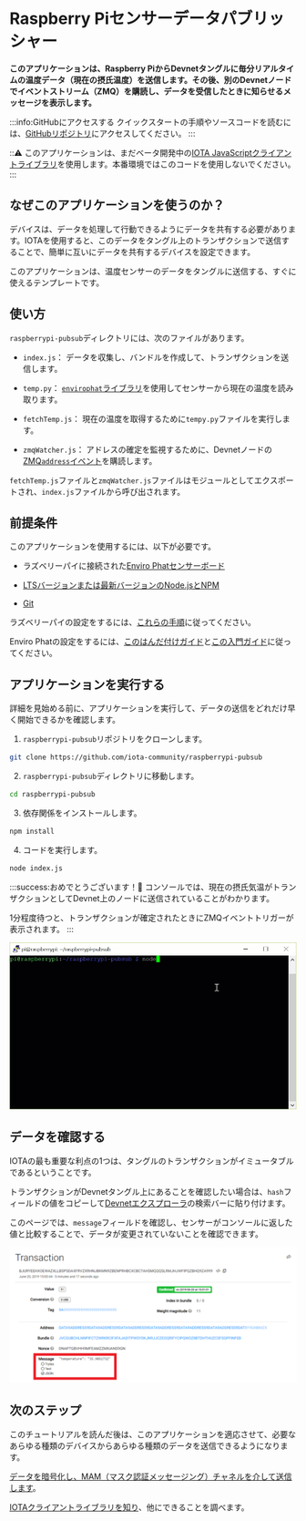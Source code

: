 # Raspberry Piセンサーデータパブリッシャー
<!-- # Raspberry Pi sensor data publisher -->

**このアプリケーションは、Raspberry PiからDevnetタングルに毎分リアルタイムの温度データ（現在の摂氏温度）を送信します。その後、別のDevnetノードでイベントストリーム（ZMQ）を購読し、データを受信したときに知らせるメッセージを表示します。**
<!-- **This application sends real-time temperature data (the current temperature in Celsius) from a Raspberry Pi to the Devnet Tangle every minute. Then, it subscribes to the event stream (ZMQ) on another Devnet node and triggers a message to let you know when it receives the data.** -->

:::info:GitHubにアクセスする
クイックスタートの手順やソースコードを読むには、[GitHubリポジトリ](https://github.com/iota-community/raspberrypi-pubsub)にアクセスしてください。
:::
<!-- :::info:Go to GitHub -->
<!-- For quickstart instructions or to read the source code, [go to the GitHub repository](https://github.com/iota-community/raspberrypi-pubsub). -->
<!-- ::: -->

:::warning:
このアプリケーションは、まだベータ開発中の[IOTA JavaScriptクライアントライブラリ](root://client-libraries/0.1/introduction/overview.md)を使用します。本番環境ではこのコードを使用しないでください。
:::
<!-- :::warning: -->
<!-- This application uses the [IOTA JavaScript client library](root://client-libraries/0.1/introduction/overview.md), which is still in beta development. Do not use this code in production environments. -->
<!-- ::: -->

## なぜこのアプリケーションを使うのか？
<!-- ## Why use this application? -->

デバイスは、データを処理して行動できるようにデータを共有する必要があります。IOTAを使用すると、このデータをタングル上のトランザクションで送信することで、簡単に互いにデータを共有するデバイスを設定できます。
<!-- Devices often need to share data so they can process and act on it. With IOTA, you can set up your own devices to easily share this data with each other on the Tangle by sending it in a transaction. -->

このアプリケーションは、温度センサーのデータをタングルに送信する、すぐに使えるテンプレートです。
<!-- This application is a ready-to-use template that sends temperature sensor data to the Tangle. -->

## 使い方
<!-- ## How it works -->

`raspberrypi-pubsub`ディレクトリには、次のファイルがあります。
<!-- In the `raspberrypi-pubsub` directory, you have the following files: -->

* `index.js`： データを収集し、バンドルを作成して、トランザクションを送信します。
<!-- * `index.js`: Collects data, constructs the bundle, and sends the transaction. -->
* `temp.py`： [`envirophat`ライブラリ](https://learn.pimoroni.com/tutorial/sandyj/getting-started-with-enviro-phat)を使用してセンサーから現在の温度を読み取ります。
<!-- * `temp.py`: Uses the [`envirophat` library](https://learn.pimoroni.com/tutorial/sandyj/getting-started-with-enviro-phat) to read the current temperature from the sensor. -->
* `fetchTemp.js`： 現在の温度を取得するために`tempy.py`ファイルを実行します。
<!-- * `fetchTemp.js`: Executes the `tempy.py` file to get the current temperature. -->
* `zmqWatcher.js`： アドレスの確定を監視するために、Devnetノードの[ZMQ`address`イベント](root://node-software/0.1/iri/references/zmq-events.md#address)を購読します。
<!-- * `zmqWatcher.js`: Subscribes to a Devnet node's [ZMQ `address` event](root://node-software/0.1/iri/references/zmq-events.md#address) to monitor the address for confirmation. -->

`fetchTemp.js`ファイルと`zmqWatcher.js`ファイルはモジュールとしてエクスポートされ、`index.js`ファイルから呼び出されます。
<!-- The `fetchTemp.js` and `zmqWatcher.js` files are exported as modules and called from the `index.js` file. -->

## 前提条件
<!-- ## Prerequisites -->

このアプリケーションを使用するには、以下が必要です。
<!-- To use this application, you need the following: -->

* ラズベリーパイに接続された[Enviro Phatセンサーボード](https://shop.pimoroni.com/products/enviro-phat)
<!-- * [An Enviro Phat sensor board](https://shop.pimoroni.com/products/enviro-phat) connected to a Raspberry Pi -->

* [LTSバージョンまたは最新バージョンのNode.jsとNPM](https://nodejs.org/en/download/)
<!-- * [An LTS version or the latest version of Node.js and NPM](https://nodejs.org/en/download/) -->

* [Git](https://git-scm.com/download/linux)

ラズベリーパイの設定をするには、[これらの手順](https://medium.com/@lambtho/raspberry-setup-dcb23e8ba88)に従ってください。
<!-- For help setting up a Raspberry Pi, you can follow [these instructions](https://medium.com/@lambtho/raspberry-setup-dcb23e8ba88). -->

Enviro Phatの設定をするには、[このはんだ付けガイド](https://learn.pimoroni.com/tutorial/sandyj/soldering-phats)と[この入門ガイド](https://learn.pimoroni.com/tutorial/sandyj/getting-started-with-enviro-phat)に従ってください。
<!-- For help setting up the Enviro Phat, you can follow [this soldering guide](https://learn.pimoroni.com/tutorial/sandyj/soldering-phats) and [this getting started guide](https://learn.pimoroni.com/tutorial/sandyj/getting-started-with-enviro-phat). -->

## アプリケーションを実行する
<!-- ## Run the application -->

詳細を見始める前に、アプリケーションを実行して、データの送信をどれだけ早く開始できるかを確認します。
<!-- Before we start looking at the details, run the application so you can see how quickly you can start sending data. -->

1. `raspberrypi-pubsub`リポジトリをクローンします。
  <!-- 1. Clone this repository -->

  ```bash
  git clone https://github.com/iota-community/raspberrypi-pubsub
  ```

2. `raspberrypi-pubsub`ディレクトリに移動します。
  <!-- 2. Change into the `raspberrypi-pubsub` directory -->

  ```bash
  cd raspberrypi-pubsub
  ```

3. 依存関係をインストールします。
  <!-- 3. Install the dependencies -->

  ```bash
  npm install
  ```

4. コードを実行します。
  <!-- 4. Run the code -->

  ```bash
  node index.js
  ```

:::success:おめでとうございます！:tada:
コンソールでは、現在の摂氏気温がトランザクションとしてDevnet上のノードに送信されていることがわかります。

1分程度待つと、トランザクションが確定されたときにZMQイベントトリガーが表示されます。
:::
<!-- :::success:Congratulations! :tada: -->
<!-- In the console, you should see that the current temperature in Celcius is sent as a transaction to a node on the Devnet. -->
<!--  -->
<!-- If you wait for around a minute, you should see the ZMQ event trigger when the transaction is confirmed. -->
<!-- ::: -->

![Response data](../images/raspberrypi-pubsub.gif)

## データを確認する
<!-- ## Check your data -->

IOTAの最も重要な利点の1つは、タングルのトランザクションがイミュータブルであるということです。
<!-- One of the most important benefits of IOTA is that transactions on the Tangle are immutable (can't be changed). -->

トランザクションがDevnetタングル上にあることを確認したい場合は、`hash`フィールドの値をコピーして[Devnetエクスプローラ](https://devnet.thetangle.org/)の検索バーに貼り付けます。
<!-- If you want to check that your transaction is on the Devnet Tangle, you can copy the value of the `hash` field and paste it into the search bar of the [Devnet explorer](https://devnet.thetangle.org/). -->

このページでは、`message`フィールドを確認し、センサーがコンソールに返した値と比較することで、データが変更されていないことを確認できます。
<!-- On this page, you can check that your data is unchanged by checking the `message` field and comparing it to the value that your sensor returned in the console. -->

![Devnet Tangle explorer](../images/tangle-explorer.png)

## 次のステップ
<!-- ## Next steps -->

このチュートリアルを読んだ後は、このアプリケーションを適応させて、必要なあらゆる種類のデバイスからあらゆる種類のデータを送信できるようになります。
<!-- After going through this tutorial, you know enough to adapt this application to send any kind of data from any kind of device that you want. -->

[データを暗号化し、MAM（マスク認証メッセージング）チャネルを介して送信します](../mam-watcher/overview.md)。
<!-- [Start encrypting your data and sending it through a MAM (masked authenticated messaging) channel](../mam-watcher/overview.md). -->

[IOTAクライアントライブラリを知り](root://client-libraries/0.1/introduction/overview.md)、他にできることを調べます。
<!-- [Get to know the IOTA client libraries](root://client-libraries/0.1/introduction/overview.md) and find out what else you can do. -->
